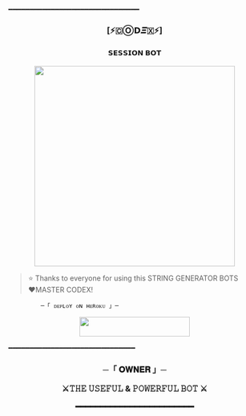 ━━━━━━━━━━━━━━━━━━━━━━━━━━━━━━━   
   <h3 align="center"><b>[⚡🇨Ⓞ𝗗𝜩🇽⚡]</b></h1>   

   <h4 align="center">  𝗦𝗘𝗦𝗦𝗜𝗢𝗡 𝗕𝗢𝗧 </h4>   

   <p align="center"><a href="https://TEAM_CDX"><img src="https://te.legra.ph/file/63531adaa61fd0c91a556.jpg" width="400"></a></p>   


   > ⭐️ Thanks to everyone for using this STRING GENERATOR BOTS   
    ❤️MASTER CODEX!   

             ─「 ᴅᴇᴩʟᴏʏ ᴏɴ ʜᴇʀᴏᴋᴜ 」─   

   </h3>   


  <p align="center"><a href="https://heroku.com/deploy?template=https://github.com/MrH4CK3R474/CDX-SESSION-GEN"> <img src="https://img.shields.io/badge/Deploy%20On%20Heroku-black?style=for-the-badge&logo=heroku" width="220" height="38.45"/></a></p>  

   ━━━━━━━━━━━━━━━━━━━━━━━━━━━━━━   
   <h3 align="center">   
       ─「 𝐎𝐖𝐍𝐄𝐑 」─

   ⚔️𝚃𝙷𝙴 𝚄𝚂𝙴𝙵𝚄𝙻 & 𝙿𝙾𝚆𝙴𝚁𝙵𝚄𝙻 𝙱𝙾𝚃 ⚔️    

   ━━━━━━━━━━━━━━━━━━━━━━━━
